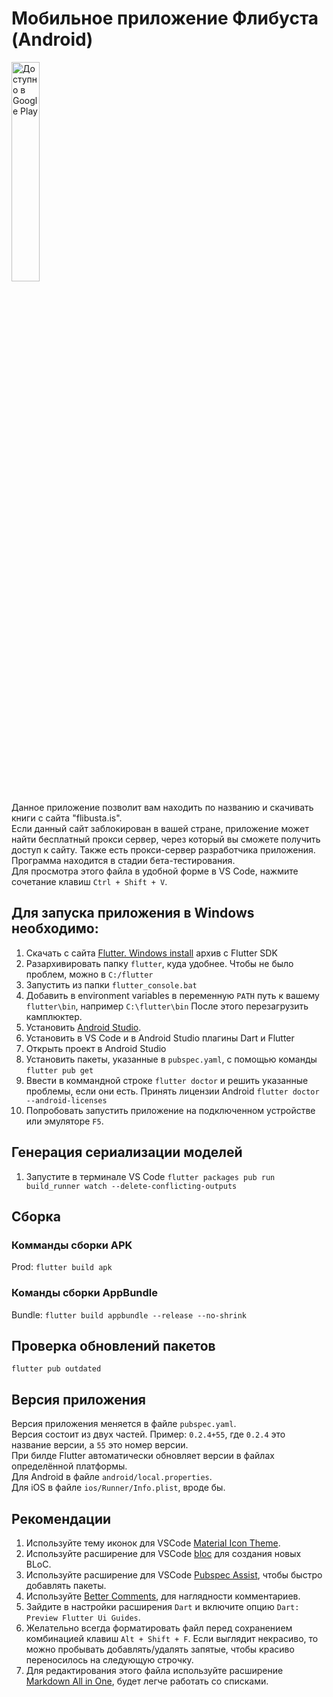 # Мобильное приложение Флибуста (Android)

<a href='https://play.google.com/store/apps/details?id=ru.utopicnarwhal.flibustabrowser&hl=ru&pcampaignid=MKT-Other-global-all-co-prtnr-py-PartBadge-Mar2515-1'><img alt='Доступно в Google Play'  width="30%" src='https://play.google.com/intl/en_us/badges/images/generic/ru_badge_web_generic.png'/></a>

Данное приложение позволит вам находить по названию и скачивать книги с сайта "flibusta.is".  
Если данный сайт заблокирован в вашей стране, приложение может найти бесплатный прокси сервер, через который вы сможете получить доступ к сайту. Также есть прокси-сервер разработчика приложения.
Программа находится в стадии бета-тестирования.  
Для просмотра этого файла в удобной форме в VS Code, нажмите сочетание клавиш `Ctrl + Shift + V`.  

## Для запуска приложения в Windows необходимо:

1. Скачать c сайта [Flutter. Windows install](https://flutter.dev/docs/get-started/install/windows) архив с Flutter SDK
2. Разархивировать папку `flutter`, куда удобнее. Чтобы не было проблем, можно в `C:/flutter`
3. Запустить из папки `flutter_console.bat`
4. Добавить в environment variables в переменную `PATH` путь к вашему `flutter\bin`, например `C:\flutter\bin`
После этого перезагрузить камплюктер.
5. Установить [Android Studio](`https://developer.android.com/studio`).
6. Установить в VS Code и в Android Studio плагины Dart и Flutter
7. Открыть проект в Android Studio  
8. Установить пакеты, указанные в `pubspec.yaml`, с помощью команды `flutter pub get`  
9. Ввести в коммандной строке `flutter doctor` и решить указанные проблемы, если они есть. Принять лицензии Android `flutter doctor --android-licenses`  
10. Попробовать запустить приложение на подключенном устройстве или эмуляторе `F5`.  

## Генерация сериализации моделей

1. Запустите в терминале VS Сode `flutter packages pub run build_runner watch --delete-conflicting-outputs`

## Сборка
### Комманды сборки APK

Prod: `flutter build apk`  

### Команды сборки AppBundle

Bundle: `flutter build appbundle --release --no-shrink`  


## Проверка обновлений пакетов

`flutter pub outdated`

## Версия приложения

Версия приложения меняется в файле `pubspec.yaml`.  
Версия состоит из двух частей. Пример: `0.2.4+55`, где `0.2.4` это название версии, а `55` это номер версии.  
При билде Flutter автоматически обновляет версии в файлах определённой платформы.  
Для Android в файле `android/local.properties`.  
Для iOS в файле `ios/Runner/Info.plist`, вроде бы.  


## Рекомендации

1. Используйте тему иконок для VSCode [Material Icon Theme](https://marketplace.visualstudio.com/items?itemName=PKief.material-icon-theme).
2. Используйте расширение для VSCode [bloc](https://marketplace.visualstudio.com/items?itemName=FelixAngelov.bloc) для создания новых BLoC.
3. Используйте расширение для VSCode [Pubspec Assist](https://marketplace.visualstudio.com/items?itemName=jeroen-meijer.pubspec-assist), чтобы быстро добавлять пакеты.
4. Используйте [Better Comments](https://marketplace.visualstudio.com/items?itemName=aaron-bond.better-comments), для наглядности комментариев.
5. Зайдите в настройки расширения `Dart` и включите опцию `Dart: Preview Flutter Ui Guides`.
6. Желательно всегда форматировать файл перед сохранением комбинацией клавиш `Alt + Shift + F`. Если выглядит некрасиво, то можно пробывать добавлять/удалять запятые, чтобы красиво переносилось на следующую строчку.
7. Для редактирования этого файла используйте расширение [Markdown All in One](https://marketplace.visualstudio.com/items?itemName=yzhang.markdown-all-in-one), будет легче работать со списками.
